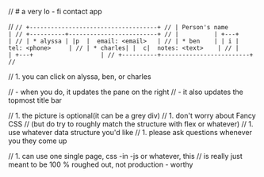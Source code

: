 // # a very lo - fi contact app

//   ```
// +------------------------------------+
// | Person's name                      |
// +----------+-------------------------+
// |          | +---+                   |
// | * alyssa | |p  |  email: <email>   |
// | * ben    | | i |  tel: <phone>     |
// | * charles| |  c|  notes: <text>    |
// |          | +---+                   |
// +----------+-------------------------+
// ```

// 1. you can click on alyssa, ben, or charles

//   - when you do, it updates the pane on the right
//     - it also updates the topmost title bar

// 1. the picture is optional(it can be a grey div)
// 1. don't worry about Fancy CSS
//   (but do try to roughly match the structure with flex or whatever)
// 1. use whatever data structure you'd like
// 1. please ask questions whenever you they come up

// 1. can use one single page, css -in -js or whatever, this
// is really just meant to be 100 % roughed out, not production - worthy











